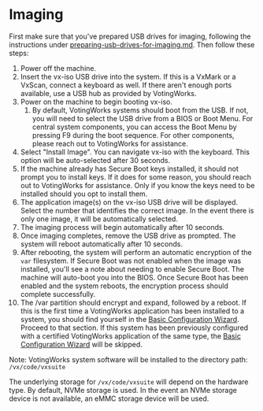 # Imaging

First make sure that you've prepared USB drives for imaging, following the instructions under [preparing-usb-drives-for-imaging.md](preparing-usb-drives-for-imaging.md "mention"). Then follow these steps:

1. Power off the machine.
2. Insert the vx-iso USB drive into the system. If this is a VxMark or a VxScan, connect a keyboard as well. If there aren't enough ports available, use a USB hub as provided by VotingWorks.
3. Power on the machine to begin booting vx-iso.&#x20;
   1. By default, VotingWorks systems should boot from the USB. If not, you will need to select the USB drive from a BIOS or Boot Menu. For central system components, you can access the Boot Menu by pressing F9 during the boot sequence. For other components, please reach out to VotingWorks for assistance.
4. Select "Install Image". You can navigate vx-iso with the keyboard. This option will be auto-selected after 30 seconds.
5. If the machine already has Secure Boot keys installed, it should not prompt you to install keys. If it does for some reason, you should reach out to VotingWorks for assistance. Only if you know the keys need to be installed should you opt to install them.
6. The application image(s) on the vx-iso USB drive will be displayed. Select the number that identifies the correct image. In the event there is only one image, it will be automatically selected.
7. The imaging process will begin automatically after 10 seconds.&#x20;
8. Once imaging completes, remove the USB drive as prompted. The system will reboot automatically after 10 seconds.
9. After rebooting, the system will perform an automatic encryption of the `var` filesystem. If Secure Boot was not enabled when the image was installed, you'll see a note about needing to enable Secure Boot. The machine will auto-boot you into the BIOS. Once Secure Boot has been enabled and the system reboots, the encryption process should complete successfully.&#x20;
10. The /var partition should encrypt and expand, followed by a reboot. If this is the first time a VotingWorks application has been installed to a system, you should find yourself in the [Basic Configuration Wizard](basic-configuration-wizard.md). Proceed to that section. If this system has been previously configured with a certified VotingWorks application of the same type, the [Basic Configuration Wizard](basic-configuration-wizard.md) will be skipped.

Note: VotingWorks system software will be installed to the directory path: `/vx/code/vxsuite`

The underlying storage for `/vx/code/vxsuite` will depend on the hardware type. By default, NVMe storage is used. In the event an NVMe storage device is not available, an eMMC storage device will be used.
